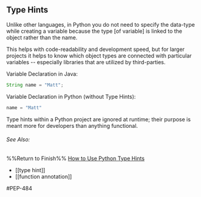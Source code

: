 ## Type Hints
Unlike other languages, in Python you do not need to specify the data-type while creating a variable because the type [of variable] is linked to the object rather than the name.

This helps with code-readability and development speed, but for larger projects it helps to know which object types are connected with particular variables -- especially libraries that are utilized by third-parties.

Variable Declaration in Java:
```java
String name = "Matt";
```

Variable Declaration in Python (without Type Hints):
```python
name = "Matt"
```



Type hints within a Python project are ignored at runtime; their purpose is meant more for developers than anything functional.




###### See Also:
%%Return to Finish%%
[How to Use Python Type Hints](https://bamyxtechnology.medium.com/how-to-use-python-type-hints-9a79cd74a7d4)

- [[type hint]]
- [[function annotation]]

#PEP-484